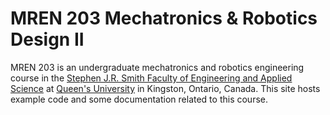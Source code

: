# MREN 203 Mechatronics & Robotics Design II

MREN 203 is an undergraduate mechatronics and robotics engineering course in the [Stephen J.R. Smith Faculty of Engineering
and Applied Science](https://smithengineering.queensu.ca/programs/undergraduate/mre/) at [Queen's University](https://www.queensu.ca) in Kingston, Ontario, Canada.  This site hosts example code and some documentation related to this course.
